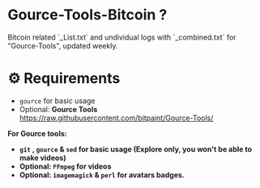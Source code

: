 # Gource-Tools-Bitcoin ? <br>
Bitcoin related ´_List.txt´ and undividual logs with ´_combined.txt´ for "Gource-Tools", updated weekly.




# <b>⚙️ Requirements </b><br>
- `gource` for basic usage 
- Optional: <b>Gource Tools</b> https://raw.githubusercontent.com/bitpaint/Gource-Tools/



<b>For Gource tools:<b> <br><b>
- `git` , `gource` & `sed`  for basic usage (Explore only, you won't be able to make videos) <br>
- Optional: `FFmpeg` for videos<br>
- Optional: `imagemagick` & `perl` for avatars badges.<br>
<br>
